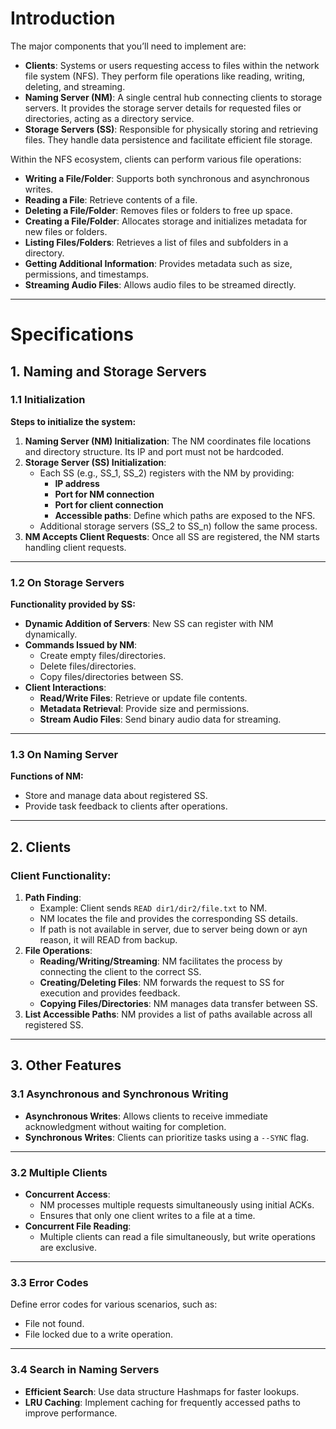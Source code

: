 # Introduction

The major components that you’ll need to implement are:

- **Clients**: Systems or users requesting access to files within the network file system (NFS). They perform file operations like reading, writing, deleting, and streaming.
- **Naming Server (NM)**: A single central hub connecting clients to storage servers. It provides the storage server details for requested files or directories, acting as a directory service.
- **Storage Servers (SS)**: Responsible for physically storing and retrieving files. They handle data persistence and facilitate efficient file storage.

Within the NFS ecosystem, clients can perform various file operations:

- **Writing a File/Folder**: Supports both synchronous and asynchronous writes.
- **Reading a File**: Retrieve contents of a file.
- **Deleting a File/Folder**: Removes files or folders to free up space.
- **Creating a File/Folder**: Allocates storage and initializes metadata for new files or folders.
- **Listing Files/Folders**: Retrieves a list of files and subfolders in a directory.
- **Getting Additional Information**: Provides metadata such as size, permissions, and timestamps.
- **Streaming Audio Files**: Allows audio files to be streamed directly.

---

# Specifications

## 1. Naming and Storage Servers

### 1.1 Initialization

**Steps to initialize the system:**

1. **Naming Server (NM) Initialization**: The NM coordinates file locations and directory structure. Its IP and port must not be hardcoded.
2. **Storage Server (SS) Initialization**:
   - Each SS (e.g., SS_1, SS_2) registers with the NM by providing:
     - **IP address**
     - **Port for NM connection**
     - **Port for client connection**
     - **Accessible paths**: Define which paths are exposed to the NFS.
   - Additional storage servers (SS_2 to SS_n) follow the same process.
3. **NM Accepts Client Requests**: Once all SS are registered, the NM starts handling client requests.

---

### 1.2 On Storage Servers

**Functionality provided by SS:**

- **Dynamic Addition of Servers**: New SS can register with NM dynamically.
- **Commands Issued by NM**:
  - Create empty files/directories.
  - Delete files/directories.
  - Copy files/directories between SS.
- **Client Interactions**:
  - **Read/Write Files**: Retrieve or update file contents.
  - **Metadata Retrieval**: Provide size and permissions.
  - **Stream Audio Files**: Send binary audio data for streaming.

---

### 1.3 On Naming Server

**Functions of NM:**

- Store and manage data about registered SS.
- Provide task feedback to clients after operations.

---

## 2. Clients

### Client Functionality:

1. **Path Finding**:
   - Example: Client sends `READ dir1/dir2/file.txt` to NM.
   - NM locates the file and provides the corresponding SS details.
   - If path is not available in server, due to server being down or ayn reason, it will READ from backup.
2. **File Operations**:
   - **Reading/Writing/Streaming**: NM facilitates the process by connecting the client to the correct SS.
   - **Creating/Deleting Files**: NM forwards the request to SS for execution and provides feedback.
   - **Copying Files/Directories**: NM manages data transfer between SS.
3. **List Accessible Paths**: NM provides a list of paths available across all registered SS.

---

## 3. Other Features

### 3.1 Asynchronous and Synchronous Writing

- **Asynchronous Writes**: Allows clients to receive immediate acknowledgment without waiting for completion.
- **Synchronous Writes**: Clients can prioritize tasks using a `--SYNC` flag.


---

### 3.2 Multiple Clients

- **Concurrent Access**:
  - NM processes multiple requests simultaneously using initial ACKs.
  - Ensures that only one client writes to a file at a time.
- **Concurrent File Reading**:
  - Multiple clients can read a file simultaneously, but write operations are exclusive.

---

### 3.3 Error Codes

Define error codes for various scenarios, such as:
- File not found.
- File locked due to a write operation.

---

### 3.4 Search in Naming Servers

- **Efficient Search**: Use data structure Hashmaps for faster lookups.
- **LRU Caching**: Implement caching for frequently accessed paths to improve performance.

